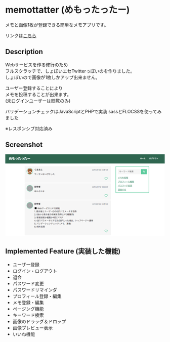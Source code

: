 # memottatter (めもったったー)
メモと画像1枚が登録できる簡単なメモアプリです。  

リンクは[こちら](https://yn-it.com/memottatter/home.php)

## Description
Webサービスを作る修行のため  
フルスクラッチで、しょぼいエセTwitterっぽいのを作りました。  
しょぼいので画像が1枚しかアップ出来ません。 

ユーザー登録することにより  
メモを投稿することが出来ます。  
(未ログインユーザーは閲覧のみ)  

バリデーションチェックはJavaScriptとPHPで実装
sassとFLOCSSを使ってみました  

※レスポンシブ対応済み 

## Screenshot
![memottatter](https://github.com/yn-it/memottatter/blob/main/screenshot2.png "memottatter")

## Implemented Feature (実装した機能)
* ユーザー登録
* ログイン・ログアウト
* 退会
* パスワード変更
* パスワードリマインダ
* プロフィール登録・編集
* メモ登録・編集
* ページング機能
* キーワード検索
* 画像のドラッグ＆ドロップ
* 画像プレビュー表示
* いいね機能